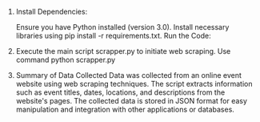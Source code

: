 1. Install Dependencies:

   Ensure you have Python installed (version 3.0).
   Install necessary libraries using pip install -r requirements.txt.
   Run the Code:

2. Execute the main script scrapper.py to initiate web scraping.
   Use command python scrapper.py

3. Summary of Data Collected
   Data was collected from an online event website using web scraping techniques.
   The script extracts information such as event titles, dates, locations, and descriptions from the website's pages.
   The collected data is stored in JSON format for easy manipulation and integration with other applications or databases.
